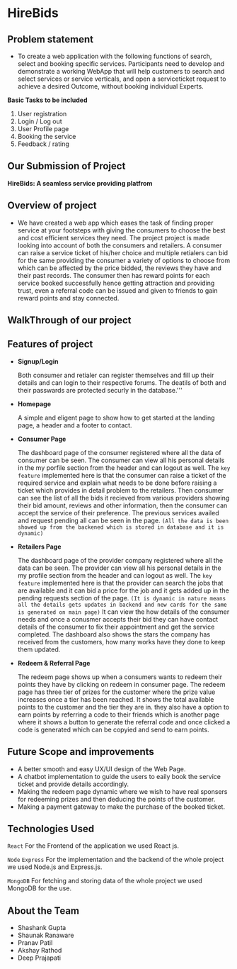 # HireBids

## Problem statement
- To create a web application with the following functions of search, select and booking specific services. Participants need to develop and demonstrate a working WebApp that will help customers to search and select services or service verticals, and open a serviceticket request to achieve a desired Outcome, without booking individual Experts.
  
**Basic Tasks to be included**
1. User registration
2. Login / Log out
3. User Profile page
4. Booking the service
5. Feedback / rating

## Our Submission of Project

**HireBids: A  seamless service providing platfrom**

## Overview of project
- We have created a web app which eases the task of finding proper service at your footsteps with giving the consumers to choose the best and cost efficient services they need. The project project is made looking into account of both the consumers and retailers. A consumer can raise a service ticket of his/her choice and multiple retialers can bid for the same providing the consumer a variety of options to choose from which can be affected by the price bidded, the reviews they have and their past records. The consumer then has reward points for each service booked successfully hence getting attraction and providing trust, even a referral code can be issued and given to friends to gain reward points and stay connected.

## WalkThrough of our project


## Features of project
- **Signup/Login**
  
  Both consumer and retialer can register themselves and fill up their details and can login to their respective forums. The deatils of both and their passwards are protected securly in the database.'''

- **Homepage**
  
  A simple and eligent page to show how to get started at the landing page, a header and a footer to contact.

- **Consumer Page**
  
  The dashboard page of the consumer registered where all the data of consumer can be seen. The consumer can view all his personal details in the my porfile section from the header and can logout as well. The ```key feature``` implemented here is that the consumer can raise a ticket of the required service and explain what needs to be done before raising a ticket which provides in detail problem to the retailers. Then consumer can see the list of all the bids it recieved from various providers showing their bid amount, reviews and other information, then the consumer can accept the service of their preference. The previous services availed and request pending all can be seen in the page. ```(All the data is been showed up from the backened which is stored in database and it is dynamic)```

- **Retailers Page**

  The dashboard page of the provider company registered where all the data can be seen. The provider can view all his personal details in the my profile section from the header and can logout as well. The ```key feature``` implemented here is that the provider can search the jobs that are available and it can bid a price for the job and it gets added up in the pending requests section of the page. ```(It is dynamic in nature means all the details gets updates in backend and new cards for the same is generated on main page)``` It can view the how details of the consumer needs and once a conusmer accepts their bid they can have contact details of the consumer to fix their appointment and get the service completed. The dashboard also shows the stars the company has received from the customers, how many works have they done to keep them updated.

- **Redeem & Referral Page**

  The redeem page shows up when a consumers wants to redeem their points they have by clicking on redeem in consumer page. The redeem page has three tier of prizes for the customer where the prize value increases once a tier has been reached. It shows the total available points to the customer and the tier they are in. they also have a option to earn points by referring a code to their friends which is another page where it shows a button to generate the referral code and once clicked a code is generated which can be copyied and send to earn points.

## Future Scope and improvements

- A better smooth and easy UX/UI design of the Web Page.
- A chatbot implementation to guide the users to eaily book the service ticket and provide details accordingly.
- Making the redeem page dynamic where we wish to have real sponsers for redeeming prizes and then deducing the points of the customer.
- Making a payment gateway to make the purchase of the booked ticket.

## Technologies Used

```React``` For the Frontend of the application we used React js.

```Node``` ```Express``` For the implementation and the backend of the whole project we used Node.js and Express.js.

```MongoDB``` For fetching and storing data of the whole project we used MongoDB for the use.

## About the Team

- Shashank Gupta
- Shaunak Ranaware
- Pranav Patil
- Akshay Rathod
- Deep Prajapati
